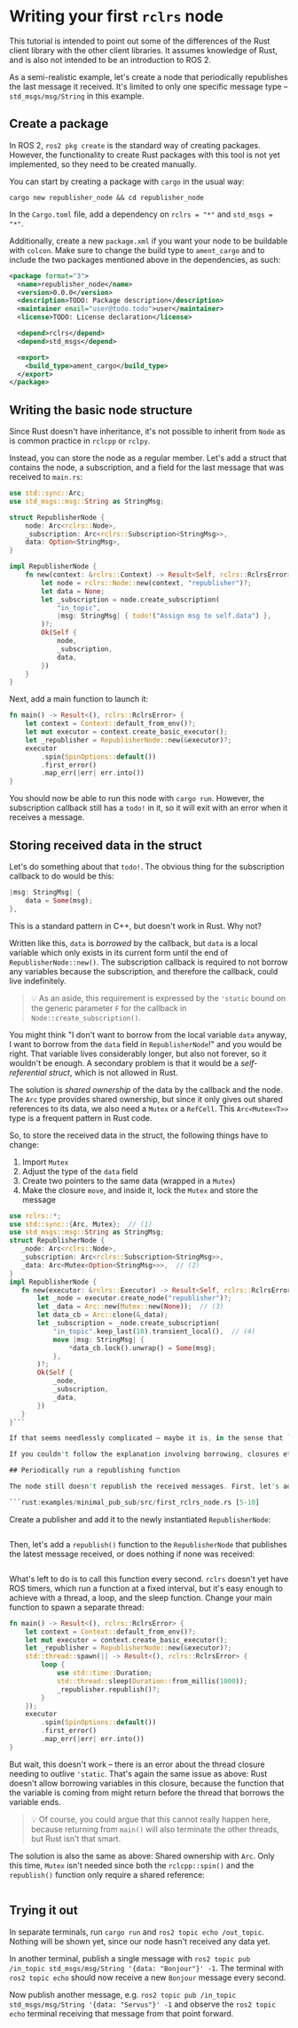 # Writing your first `rclrs` node

This tutorial is intended to point out some of the differences of the Rust client library with the other client libraries. It assumes knowledge of Rust, and is also not intended to be an introduction to ROS 2.

As a semi-realistic example, let's create a node that periodically republishes the last message it received. It's limited to only one specific message type – `std_msgs/msg/String` in this example.

## Create a package

In ROS 2, `ros2 pkg create` is the standard way of creating packages. However, the functionality to create Rust packages with this tool is not yet implemented, so they need to be created manually.

You can start by creating a package with `cargo` in the usual way:

```console
cargo new republisher_node && cd republisher_node
```

In the `Cargo.toml` file, add a dependency on `rclrs = "*"` and `std_msgs = "*"`.

Additionally, create a new `package.xml` if you want your node to be buildable with `colcon`. Make sure to change the build type to `ament_cargo` and to include the two packages mentioned above in the dependencies, as such:

```xml
<package format="3">
  <name>republisher_node</name>
  <version>0.0.0</version>
  <description>TODO: Package description</description>
  <maintainer email="user@todo.todo">user</maintainer>
  <license>TODO: License declaration</license>

  <depend>rclrs</depend>
  <depend>std_msgs</depend>

  <export>
    <build_type>ament_cargo</build_type>
  </export>
</package>
```


## Writing the basic node structure

Since Rust doesn't have inheritance, it's not possible to inherit from `Node` as is common practice in `rclcpp` or `rclpy`.

Instead, you can store the node as a regular member. Let's add a struct that contains the node, a subscription, and a field for the last message that was received to `main.rs`:

```rust
use std::sync::Arc;
use std_msgs::msg::String as StringMsg;

struct RepublisherNode {
    node: Arc<rclrs::Node>,
    _subscription: Arc<rclrs::Subscription<StringMsg>>,
    data: Option<StringMsg>,
}

impl RepublisherNode {
    fn new(context: &rclrs::Context) -> Result<Self, rclrs::RclrsError> {
        let node = rclrs::Node::new(context, "republisher")?;
        let data = None;
        let _subscription = node.create_subscription(
            "in_topic",
            |msg: StringMsg| { todo!("Assign msg to self.data") },
        )?;
        Ok(Self {
            node,
            _subscription,
            data,
        })
    }
}
```

Next, add a main function to launch it:

```rust
fn main() -> Result<(), rclrs::RclrsError> {
    let context = Context::default_from_env()?;
    let mut executor = context.create_basic_executor();
    let _republisher = RepublisherNode::new(&executor)?;
    executor
        .spin(SpinOptions::default())
        .first_error()
        .map_err(|err| err.into())
}
```

You should now be able to run this node with `cargo run`. However, the subscription callback still has a `todo!` in it, so it will exit with an error when it receives a message.


## Storing received data in the struct

Let's do something about that `todo!`. The obvious thing for the subscription callback to do would be this:

```rust
|msg: StringMsg| {
    data = Some(msg);
},
```

This is a standard pattern in C++, but doesn't work in Rust. Why not?

Written like this, `data` is *borrowed* by the callback, but `data` is a local variable which only exists in its current form until the end of `RepublisherNode::new()`. The subscription callback is required to not borrow any variables because the subscription, and therefore the callback, could live indefinitely.

> 💡 As an aside, this requirement is expressed by the `'static` bound on the generic parameter `F` for the callback in `Node::create_subscription()`.

You might think "I don't want to borrow from the local variable `data` anyway, I want to borrow from the `data` field in `RepublisherNode`!" and you would be right. That variable lives considerably longer, but also not forever, so it wouldn't be enough. A secondary problem is that it would be a *self-referential struct*, which is not allowed in Rust.

The solution is _shared ownership_ of the data by the callback and the node. The `Arc` type provides shared ownership, but since it only gives out shared references to its data, we also need a `Mutex` or a `RefCell`. This `Arc<Mutex<T>>` type is a frequent pattern in Rust code.

So, to store the received data in the struct, the following things have to change:
1. Import `Mutex`
2. Adjust the type of the `data` field
3. Create two pointers to the same data (wrapped in a `Mutex`)
4. Make the closure `move`, and inside it, lock the `Mutex` and store the message  

```rust
use rclrs::*;
use std::sync::{Arc, Mutex};  // (1)
use std_msgs::msg::String as StringMsg;
struct RepublisherNode {
   _node: Arc<rclrs::Node>,
   _subscription: Arc<rclrs::Subscription<StringMsg>>,
   _data: Arc<Mutex<Option<StringMsg>>>,  // (2)
}
impl RepublisherNode {
   fn new(executor: &rclrs::Executor) -> Result<Self, rclrs::RclrsError> {
       let _node = executor.create_node("republisher")?;
       let _data = Arc::new(Mutex::new(None));  // (3)
       let data_cb = Arc::clone(&_data);
       let _subscription = _node.create_subscription(
           "in_topic".keep_last(10).transient_local(),  // (4)
           move |msg: StringMsg| {
               *data_cb.lock().unwrap() = Some(msg);
           },
       )?;
       Ok(Self {
           _node,
           _subscription,
           _data,
       })
   }
}```

If that seems needlessly complicated – maybe it is, in the sense that `rclrs` could potentially introduce new abstractions to improve the ergonomics of this use case. This is to be discussed.

If you couldn't follow the explanation involving borrowing, closures etc. above, an explanation of these concepts is unfortunately out of scope of this tutorial. There are many good Rust books and tutorials that can help you understand these crucial features. The online book [*The Rust Programming Language*](https://doc.rust-lang.org/book/) is a good place to start for most topics.

## Periodically run a republishing function

The node still doesn't republish the received messages. First, let's add a publisher to the node:

```rust:examples/minimal_pub_sub/src/first_rclrs_node.rs [5-10]
```

Create a publisher and add it to the newly instantiated `RepublisherNode`:

```rust:examples/minimal_pub_sub/src/first_rclrs_node.rs [23-29]
```

Then, let's add a `republish()` function to the `RepublisherNode` that publishes the latest message received, or does nothing if none was received:

```rust:examples/minimal_pub_sub/src/first_rclrs_node.rs [32-37]
```

What's left to do is to call this function every second. `rclrs` doesn't yet have ROS timers, which run a function at a fixed interval, but it's easy enough to achieve with a thread, a loop, and the sleep function. Change your main function to spawn a separate thread:

```rust
fn main() -> Result<(), rclrs::RclrsError> {
    let context = Context::default_from_env()?;
    let mut executor = context.create_basic_executor();
    let _republisher = RepublisherNode::new(&executor)?;
    std::thread::spawn(|| -> Result<(), rclrs::RclrsError> {
        loop {
            use std::time::Duration;
            std::thread::sleep(Duration::from_millis(1000));
            _republisher.republish()?;
        }
    });
    executor
        .spin(SpinOptions::default())
        .first_error()
        .map_err(|err| err.into())
}
```

But wait, this doesn't work – there is an error about the thread closure needing to outlive `'static`. That's again the same issue as above: Rust doesn't allow borrowing variables in this closure, because the function that the variable is coming from might return before the thread that borrows the variable ends.

> 💡 Of course, you could argue that this cannot really happen here, because returning from `main()` will also terminate the other threads, but Rust isn't that smart.

The solution is also the same as above: Shared ownership with `Arc`. Only this time, `Mutex` isn't needed since both the `rclcpp::spin()` and the `republish()` function only require a shared reference:

```rust:examples/minimal_pub_sub/src/first_rclrs_node.rs [40-55]
```


## Trying it out

In separate terminals, run `cargo run` and `ros2 topic echo /out_topic`. Nothing will be shown yet, since our node hasn't received any data yet.

In another terminal, publish a single message with `ros2 topic pub /in_topic std_msgs/msg/String '{data: "Bonjour"}' -1`. The terminal with `ros2 topic echo` should now receive a new `Bonjour` message every second.

Now publish another message, e.g. `ros2 topic pub /in_topic std_msgs/msg/String '{data: "Servus"}' -1` and observe the `ros2 topic echo` terminal receiving that message from that point forward.
